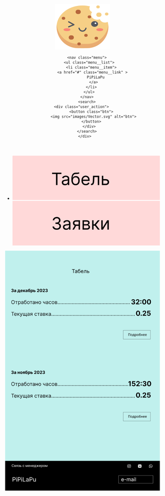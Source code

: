 <!DOCTYPE html>
<html lang="en">
<head>
  <meta charset="UTF-8">
  <meta name="viewport" content="width=device-width, initial-scale=1.0">
  <meta http-equiv="X-UA-Compatible" content="ie=edge">
  <title>Document</title>
  <link rel="preconnect" href="https://fonts.googleapis.com">
<link rel="preconnect" href="https://fonts.gstatic.com" crossorigin>
<link href="https://fonts.googleapis.com/css2?family=Inter:wght@400;700&display=swap" rel="stylesheet">
  <link rel="stylesheet" href="css/reset.css">
  <link rel="stylesheet" href="css/ta.css">

  
  <header class="header">
    <div class="container">
      <div class="header__inner">
        <a class="cookie" href="#">
         <img src="images/cookie.svg" alt="">
        </a>
        
        <nav class="menu">
          <ul class="menu__list">
            <li class="menu__item">
              <a href="#" class="menu__link" > 
                PiPiLaPu
              </a>
            </li>
          </ul>
        </nav>
        <search>
          <div class="user_action">       
            <button class="btn">
              <img src="images/Vector.svg" alt="btn">
            </button>
          </div>
        </search>
      </div>
  </header>
  <viva class="viva">
    <div class="container0">
      <div class="mens">
        <nav class="mens__action">
          <ul class="mens__list">
            <li class="mens__item">
              <a href="file:///D:/VisualStudio/start-clean/start-clean/il.html" class="tabel">
                <img src ="images/tabel.svg" alt="pa">
              </a>
              <a href="file:///D:/VisualStudio/start-clean/start-clean/cookie%20хз.html#" class="zajavki">
                <img src ="images/zajvki.svg" alt="pd">
              </a>
            </li>
          </ul>
        </nav>
      </div>
    </div>
  </viva>
  <div class="ta">
      <img src="images/6.2.svg" alt="">        
  </div>

<script src = "js/main.js">
  </script> 

</head>
<body>
